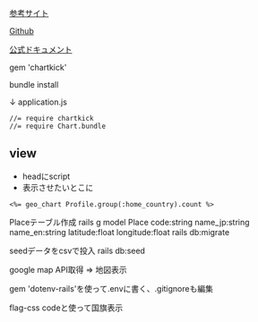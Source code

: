 [参考サイト](https://techtechmedia.com/chartkick-graph-rails/)

[Github](https://github.com/ankane/chartkick)

[公式ドキュメント](https://chartkick.com/)

gem 'chartkick'

bundle install

↓ application.js
```
//= require chartkick
//= require Chart.bundle
```

## view
- headにscript
- 表示させたいとこに
```
<%= geo_chart Profile.group(:home_country).count %>
```

Placeテーブル作成
rails g model Place code:string name_jp:string name_en:string latitude:float longitude:float
rails db:migrate

seedデータをcsvで投入
rails db:seed

google map API取得 => 地図表示

gem 'dotenv-rails'を使って.envに書く、.gitignoreも編集

flag-css
codeと使って国旗表示


